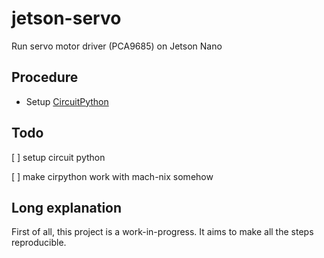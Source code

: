 # jetson-servo
Run servo motor driver (PCA9685) on Jetson Nano

## Procedure
* Setup [CircuitPython](https://learn.adafruit.com/circuitpython-libraries-on-linux-and-the-nvidia-jetson-nano/initial-setup)

## Todo
[ ] setup circuit python

[ ] make cirpython work with mach-nix somehow

## Long explanation
First of all, this project is a work-in-progress.
It aims to make all the steps reproducible.
